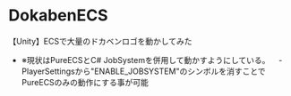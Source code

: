 # DokabenECS
【Unity】ECSで大量のドカベンロゴを動かしてみた

- ※現状はPureECSとC# JobSystemを併用して動かすようにしている。
    - PlayerSettingsから"ENABLE_JOBSYSTEM"のシンボルを消すことでPureECSのみの動作にする事が可能
